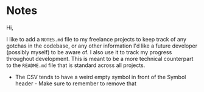 # Notes

Hi,

I like to add a `NOTES.md` file to my freelance projects to keep track of any gotchas in the codebase, or any other information I'd like a future developer (possibly myself) to be aware of. I also use it to track my progress throughout development. This is meant to be a more technical counterpart to the `README.md` file that is standard across all projects.

-   The CSV tends to have a weird empty symbol in front of the Symbol header - Make sure to remember to remove that
